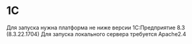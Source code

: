 # 1C
Для запуска нужна платформа не ниже версии 1С:Предприятие 8.3 (8.3.22.1704)
Для запуска локального сервера требуется Apache2.4

